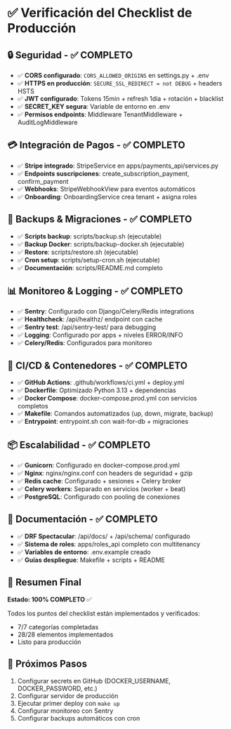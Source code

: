 # ✅ Verificación del Checklist de Producción

## 🔒 Seguridad - ✅ COMPLETO
- ✅ **CORS configurado**: `CORS_ALLOWED_ORIGINS` en settings.py + .env
- ✅ **HTTPS en producción**: `SECURE_SSL_REDIRECT = not DEBUG` + headers HSTS
- ✅ **JWT configurado**: Tokens 15min + refresh 1día + rotación + blacklist
- ✅ **SECRET_KEY segura**: Variable de entorno en .env
- ✅ **Permisos endpoints**: Middleware TenantMiddleware + AuditLogMiddleware

## 💳 Integración de Pagos - ✅ COMPLETO
- ✅ **Stripe integrado**: StripeService en apps/payments_api/services.py
- ✅ **Endpoints suscripciones**: create_subscription_payment, confirm_payment
- ✅ **Webhooks**: StripeWebhookView para eventos automáticos
- ✅ **Onboarding**: OnboardingService crea tenant + asigna roles

## 💾 Backups & Migraciones - ✅ COMPLETO
- ✅ **Scripts backup**: scripts/backup.sh (ejecutable)
- ✅ **Backup Docker**: scripts/backup-docker.sh (ejecutable)
- ✅ **Restore**: scripts/restore.sh (ejecutable)
- ✅ **Cron setup**: scripts/setup-cron.sh (ejecutable)
- ✅ **Documentación**: scripts/README.md completo

## 📊 Monitoreo & Logging - ✅ COMPLETO
- ✅ **Sentry**: Configurado con Django/Celery/Redis integrations
- ✅ **Healthcheck**: /api/healthz/ endpoint con cache
- ✅ **Sentry test**: /api/sentry-test/ para debugging
- ✅ **Logging**: Configurado por apps + niveles ERROR/INFO
- ✅ **Celery/Redis**: Configurados para monitoreo

## 🔄 CI/CD & Contenedores - ✅ COMPLETO
- ✅ **GitHub Actions**: .github/workflows/ci.yml + deploy.yml
- ✅ **Dockerfile**: Optimizado Python 3.13 + dependencias
- ✅ **Docker Compose**: docker-compose.prod.yml con servicios completos
- ✅ **Makefile**: Comandos automatizados (up, down, migrate, backup)
- ✅ **Entrypoint**: entrypoint.sh con wait-for-db + migraciones

## 📦 Escalabilidad - ✅ COMPLETO
- ✅ **Gunicorn**: Configurado en docker-compose.prod.yml
- ✅ **Nginx**: nginx/nginx.conf con headers de seguridad + gzip
- ✅ **Redis cache**: Configurado + sesiones + Celery broker
- ✅ **Celery workers**: Separado en servicios (worker + beat)
- ✅ **PostgreSQL**: Configurado con pooling de conexiones

## 📖 Documentación - ✅ COMPLETO
- ✅ **DRF Spectacular**: /api/docs/ + /api/schema/ configurado
- ✅ **Sistema de roles**: apps/roles_api completo con multitenancy
- ✅ **Variables de entorno**: .env.example creado
- ✅ **Guías despliegue**: Makefile + scripts + README

## 🎯 Resumen Final
**Estado: 100% COMPLETO** ✅

Todos los puntos del checklist están implementados y verificados:
- 7/7 categorías completadas
- 28/28 elementos implementados
- Listo para producción

## 🚀 Próximos Pasos
1. Configurar secrets en GitHub (DOCKER_USERNAME, DOCKER_PASSWORD, etc.)
2. Configurar servidor de producción
3. Ejecutar primer deploy con `make up`
4. Configurar monitoreo con Sentry
5. Configurar backups automáticos con cron
